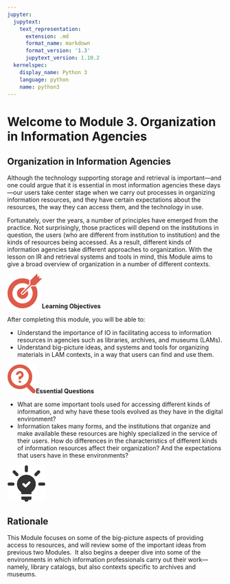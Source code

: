 ```yaml
---
jupyter:
  jupytext:
    text_representation:
      extension: .md
      format_name: markdown
      format_version: '1.3'
      jupytext_version: 1.10.2
  kernelspec:
    display_name: Python 3
    language: python
    name: python3
---
```


# Welcome to Module 3. Organization in Information Agencies

## Organization in Information Agencies

Although the technology supporting storage and retrieval is important—and one could argue that it is essential in most information agencies these days—our users take center stage when we carry out processes in organizing information resources, and they have certain expectations about the resources, the way they can access them, and the technology in use.

Fortunately, over the years, a number of principles have emerged from the practice. Not surprisingly, those practices will depend on the institutions in question, the users (who are different from institution to institution) and the kinds of resources being accessed. As a result, different kinds of information agencies take different approaches to organization. With the lesson on IR and retrieval systems and tools in mind, this Module aims to give a broad overview of organization in a number of different contexts.

**![](objectives-icon.png)Learning Objectives**

After completing this module, you will be able to:

*   Understand the importance of IO in facilitating access to information resources in agencies such as libraries, archives, and museums (LAMs). 
*   Understand big-picture ideas, and systems and tools for organizing materials in LAM contexts, in a way that users can find and use them. 

**![](essential-questions-icon.png)Essential Questions**

*   What are some important tools used for accessing different kinds of information, and why have these tools evolved as they have in the digital environment?
*   Information takes many forms, and the institutions that organize and make available these resources are highly specialized in the service of their users. How do differences in the characteristics of different kinds of information resources affect their organization? And the expectations that users have in these environments? 

![](rationale-icon.png)

**Rationale**
-------------

This Module focuses on some of the big-picture aspects of providing access to resources, and will review some of the important ideas from previous two Modules.  It also begins a deeper dive into some of the environments in which information professionals carry out their work—namely, library catalogs, but also contexts specific to archives and museums.

```python

```

```python

```
